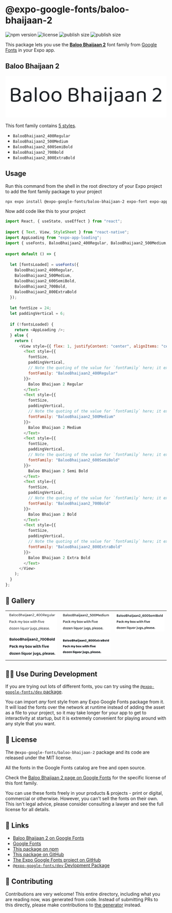 # @expo-google-fonts/baloo-bhaijaan-2

![npm version](https://flat.badgen.net/npm/v/@expo-google-fonts/baloo-bhaijaan-2)
![license](https://flat.badgen.net/github/license/expo/google-fonts)
![publish size](https://flat.badgen.net/packagephobia/install/@expo-google-fonts/baloo-bhaijaan-2)
![publish size](https://flat.badgen.net/packagephobia/publish/@expo-google-fonts/baloo-bhaijaan-2)

This package lets you use the [**Baloo Bhaijaan 2**](https://fonts.google.com/specimen/Baloo+Bhaijaan+2) font family from [Google Fonts](https://fonts.google.com/) in your Expo app.

## Baloo Bhaijaan 2

![Baloo Bhaijaan 2](./font-family.png)

This font family contains [5 styles](#-gallery).

- `BalooBhaijaan2_400Regular`
- `BalooBhaijaan2_500Medium`
- `BalooBhaijaan2_600SemiBold`
- `BalooBhaijaan2_700Bold`
- `BalooBhaijaan2_800ExtraBold`

## Usage

Run this command from the shell in the root directory of your Expo project to add the font family package to your project

```sh
npx expo install @expo-google-fonts/baloo-bhaijaan-2 expo-font expo-app-loading
```

Now add code like this to your project

```js
import React, { useState, useEffect } from "react";

import { Text, View, StyleSheet } from "react-native";
import AppLoading from "expo-app-loading";
import { useFonts, BalooBhaijaan2_400Regular, BalooBhaijaan2_500Medium, BalooBhaijaan2_600SemiBold, BalooBhaijaan2_700Bold, BalooBhaijaan2_800ExtraBold } from '@expo-google-fonts/baloo-bhaijaan-2';

export default () => {

  let [fontsLoaded] = useFonts({
    BalooBhaijaan2_400Regular, 
    BalooBhaijaan2_500Medium, 
    BalooBhaijaan2_600SemiBold, 
    BalooBhaijaan2_700Bold, 
    BalooBhaijaan2_800ExtraBold
  });

  let fontSize = 24;
  let paddingVertical = 6;

  if (!fontsLoaded) {
    return <AppLoading />;
  } else {
    return (
      <View style={{ flex: 1, justifyContent: "center", alignItems: "center" }}>
        <Text style={{
          fontSize,
          paddingVertical,
          // Note the quoting of the value for `fontFamily` here; it expects a string!
          fontFamily: "BalooBhaijaan2_400Regular"
        }}>
          Baloo Bhaijaan 2 Regular
        </Text>
        <Text style={{
          fontSize,
          paddingVertical,
          // Note the quoting of the value for `fontFamily` here; it expects a string!
          fontFamily: "BalooBhaijaan2_500Medium"
        }}>
          Baloo Bhaijaan 2 Medium
        </Text>
        <Text style={{
          fontSize,
          paddingVertical,
          // Note the quoting of the value for `fontFamily` here; it expects a string!
          fontFamily: "BalooBhaijaan2_600SemiBold"
        }}>
          Baloo Bhaijaan 2 Semi Bold
        </Text>
        <Text style={{
          fontSize,
          paddingVertical,
          // Note the quoting of the value for `fontFamily` here; it expects a string!
          fontFamily: "BalooBhaijaan2_700Bold"
        }}>
          Baloo Bhaijaan 2 Bold
        </Text>
        <Text style={{
          fontSize,
          paddingVertical,
          // Note the quoting of the value for `fontFamily` here; it expects a string!
          fontFamily: "BalooBhaijaan2_800ExtraBold"
        }}>
          Baloo Bhaijaan 2 Extra Bold
        </Text>
      </View>
    );
  }
};
```

## 🔡 Gallery


||||
|-|-|-|
|![BalooBhaijaan2_400Regular](./BalooBhaijaan2_400Regular.ttf.png)|![BalooBhaijaan2_500Medium](./BalooBhaijaan2_500Medium.ttf.png)|![BalooBhaijaan2_600SemiBold](./BalooBhaijaan2_600SemiBold.ttf.png)||
|![BalooBhaijaan2_700Bold](./BalooBhaijaan2_700Bold.ttf.png)|![BalooBhaijaan2_800ExtraBold](./BalooBhaijaan2_800ExtraBold.ttf.png)|||


## 👩‍💻 Use During Development

If you are trying out lots of different fonts, you can try using the [`@expo-google-fonts/dev` package](https://github.com/expo/google-fonts/tree/master/font-packages/dev#readme).

You can import _any_ font style from any Expo Google Fonts package from it. It will load the fonts over the network at runtime instead of adding the asset as a file to your project, so it may take longer for your app to get to interactivity at startup, but it is extremely convenient for playing around with any style that you want.


## 📖 License

The `@expo-google-fonts/baloo-bhaijaan-2` package and its code are released under the MIT license.

All the fonts in the Google Fonts catalog are free and open source.

Check the [Baloo Bhaijaan 2 page on Google Fonts](https://fonts.google.com/specimen/Baloo+Bhaijaan+2) for the specific license of this font family.

You can use these fonts freely in your products & projects - print or digital, commercial or otherwise. However, you can't sell the fonts on their own. This isn't legal advice, please consider consulting a lawyer and see the full license for all details.

## 🔗 Links

- [Baloo Bhaijaan 2 on Google Fonts](https://fonts.google.com/specimen/Baloo+Bhaijaan+2)
- [Google Fonts](https://fonts.google.com/)
- [This package on npm](https://www.npmjs.com/package/@expo-google-fonts/baloo-bhaijaan-2)
- [This package on GitHub](https://github.com/expo/google-fonts/tree/master/font-packages/baloo-bhaijaan-2)
- [The Expo Google Fonts project on GitHub](https://github.com/expo/google-fonts)
- [`@expo-google-fonts/dev` Devlopment Package](https://github.com/expo/google-fonts/tree/master/font-packages/dev)

## 🤝 Contributing

Contributions are very welcome! This entire directory, including what you are reading now, was generated from code. Instead of submitting PRs to this directly, please make contributions to [the generator](https://github.com/expo/google-fonts/tree/master/packages/generator) instead.
